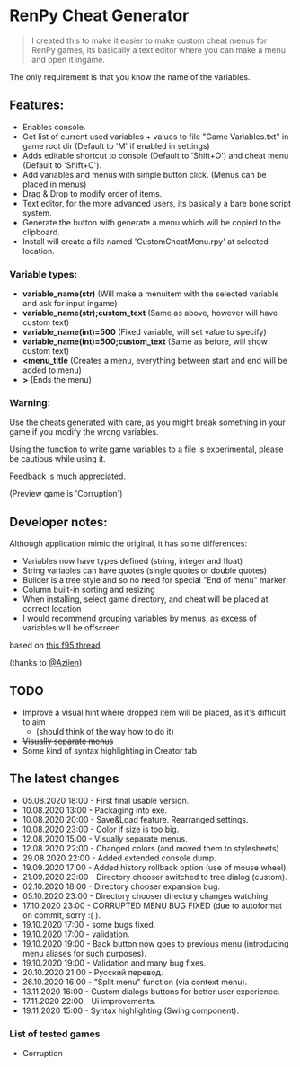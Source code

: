# RenPy Cheat Generator

> I created this to make it easier to make custom cheat menus for RenPy games, its basically a text editor where you can
> make a menu and open it ingame.

The only requirement is that you know the name of the variables.

## Features:
- Enables console.
- Get list of current used variables + values to file "Game Variables.txt" in game root dir 
(Default to 'M' if enabled in settings)
- Adds editable shortcut to console (Default to 'Shift+O') and cheat menu (Default to 'Shift+C').
- Add variables and menus with simple button click. (Menus can be placed in menus)
- Drag & Drop to modify order of items.
- Text editor, for the more advanced users, its basically a bare bone script system.
- Generate the button with generate a menu which will be copied to the clipboard.
- Install will create a file named 'CustomCheatMenu.rpy' at selected location.

### Variable types:
- **variable_name(str)** (Will make a menuitem with the selected variable and ask for input ingame)
- **variable_name(str);custom_text** (Same as above, however will have custom text)
- **variable_name(int)=500** (Fixed variable, will set value to specify)
- **variable_name(int)=500;custom_text** (Same as before, will show custom text)
- **\<menu_title** (Creates a menu, everything between start and end will be added to menu)
- **\>** (Ends the menu)

### Warning:
Use the cheats generated with care, as you might break something in your game if you modify the wrong variables.

Using the function to write game variables to a file is experimental, please be cautious while using it.

Feedback is much appreciated.

(Preview game is 'Corruption')

## Developer notes:
Although application mimic the original, it has some differences:
- Variables now have types defined (string, integer and float)
- String variables can have quotes (single quotes or double quotes)
- Builder is a tree style and so no need for special "End of menu" marker
- Column built-in sorting and resizing
- When installing, select game directory, and cheat will be placed at correct location
- I would recommend grouping variables by menus, as excess of variables will be offscreen

based on [this f95 thread](https://f95zone.to/threads/renpy-cheat-generator.14104/) 

(thanks to [@Aziien](https://f95zone.to/members/aziien.13215/))

## TODO
- Improve a visual hint where dropped item will be placed, as it's difficult to aim
  - (should think of the way how to do it)
- ~~Visually separate menus~~
- Some kind of syntax highlighting in Creator tab

## The latest changes
- 05.08.2020 18:00 - First final usable version.
- 10.08.2020 13:00 - Packaging into exe.
- 10.08.2020 20:00 - Save&Load feature. Rearranged settings.
- 10.08.2020 23:00 - Color if size is too big.
- 12.08.2020 15:00 - Visually separate menus.
- 12.08.2020 22:00 - Changed colors (and moved them to stylesheets).
- 29.08.2020 22:00 - Added extended console dump.
- 19.09.2020 17:00 - Added history rollback option (use of mouse wheel).
- 21.09.2020 23:00 - Directory chooser switched to tree dialog (custom).
- 02.10.2020 18:00 - Directory chooser expansion bug.
- 05.10.2020 23:00 - Directory chooser directory changes watching.
- 17.10.2020 23:00 - CORRUPTED MENU BUG FIXED (due to autoformat on commit, sorry :( ).
- 19.10.2020 17:00 - some bugs fixed.
- 19.10.2020 17:00 - validation.
- 19.10.2020 19:00 - Back button now goes to previous menu (introducing menu aliases for such purposes).
- 19.10.2020 19:00 - Validation and many bug fixes.
- 20.10.2020 21:00 - Русский перевод.
- 26.10.2020 16:00 - "Split menu" function (via context menu).
- 13.11.2020 16:00 - Custom dialogs buttons for better user experience.
- 17.11.2020 22:00 - Ui improvements.
- 19.11.2020 15:00 - Syntax highlighting (Swing component).

### List of tested games
- Corruption

